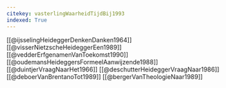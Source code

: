 ```yaml
---
citekey: vasterlingWaarheidTijdBij1993
indexed: True
---
```

[[@ijsselingHeideggerDenkenDanken1964]]
[[@visserNietzscheHeideggerEen1989]]
[[@vedderErfgenamenVanToekomst1990]]
[[@oudemansHeideggersFormeelAanwijzende1988]]
[[@duintjerVraagNaarHet1966]]
[[@deschutterHeideggerVraagNaar1986]]
[[@deboerVanBrentanoTot1989]]
[[@bergerVanTheologieNaar1989]]